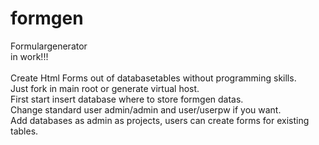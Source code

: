 # formgen
Formulargenerator<br>
in work!!!<br><br>
Create Html Forms out of databasetables without programming skills.<br>
Just fork in main root or generate virtual host.<br>
First start insert database where to store formgen datas.<br>
Change standard user admin/admin and user/userpw if you want.<br>
Add databases as admin as projects, users can create forms for existing tables.

